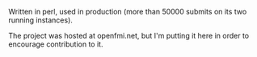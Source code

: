 Written in perl, used in production (more than 50000 submits on its two running instances).

The project was hosted at openfmi.net, but I'm putting it here in order to encourage contribution to it.
